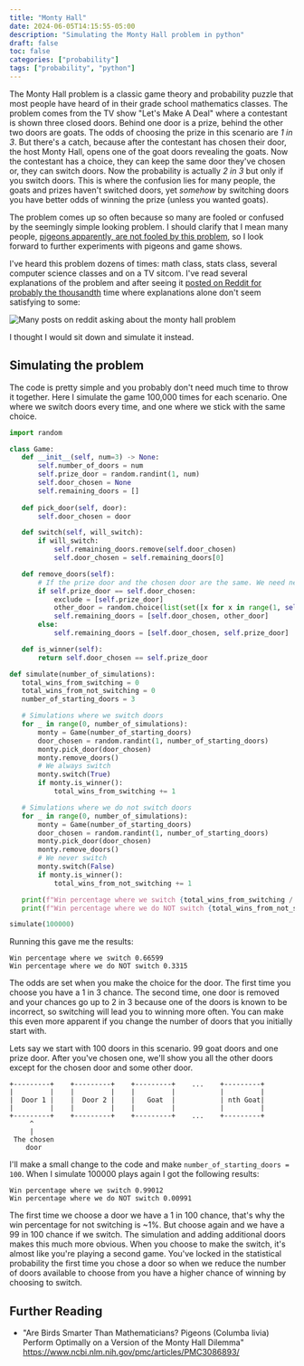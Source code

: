 ```yaml
---
title: "Monty Hall"
date: 2024-06-05T14:15:55-05:00
description: "Simulating the Monty Hall problem in python"
draft: false
toc: false
categories: ["probability"]
tags: ["probability", "python"]
---
```


The Monty Hall problem is a classic game theory and probability puzzle that most people have heard of in their grade school mathematics classes. The problem comes from the TV show "Let's 
Make A Deal" where a contestant is shown three closed doors. Behind one door is a prize, behind the other two doors are goats. The odds of choosing the prize in this scenario are *1 in 3*. But there's a catch, because after the contestant has chosen their door, the host Monty Hall, opens one of the goat doors revealing the goats. Now the contestant has a choice, they can keep the same door they've chosen or, they can switch doors. Now the probability is actually *2 in 3* but only if you switch doors. This is where the confusion lies for many people, the goats and prizes haven't switched doors, yet *somehow* by switching doors you have better odds of winning the prize (unless you wanted goats).

 The problem comes up so often because so many are fooled or confused by the seemingly simple looking problem. I should clarify that I mean many people, [pigeons apparently, are not fooled by this problem](https://www.ncbi.nlm.nih.gov/pmc/articles/PMC3086893/), so I look forward to further experiments with pigeons and game shows.

 I've heard this problem dozens of times: math class, stats class, several computer science classes and on a TV sitcom. I've read several explanations of the problem and after seeing it [posted on Reddit for probably the thousandth](https://www.reddit.com/r/explainlikeimfive/search/?q=monty+hall) time where explanations alone don't seem satisfying to some:

 ![Many posts on reddit asking about the monty hall problem](/images/montyhallreddit.png)

I thought I would sit down and simulate it instead.

 ## Simulating the problem

The code is pretty simple and you probably don't need much time to throw it together. Here I simulate the game 100,000 times for each scenario. One where we switch doors every time, and one where we stick with the same choice.


 ```python
 import random

class Game:
    def __init__(self, num=3) -> None:
        self.number_of_doors = num
        self.prize_door = random.randint(1, num)
        self.door_chosen = None
        self.remaining_doors = []
    
    def pick_door(self, door):
        self.door_chosen = door

    def switch(self, will_switch):
        if will_switch:
            self.remaining_doors.remove(self.door_chosen)
            self.door_chosen = self.remaining_doors[0]

    def remove_doors(self):
        # If the prize door and the chosen door are the same. We need need to keep some other non-winning door
        if self.prize_door == self.door_chosen:
            exclude = [self.prize_door]
            other_door = random.choice(list(set([x for x in range(1, self.number_of_doors)]) - set(exclude)))
            self.remaining_doors = [self.door_chosen, other_door]
        else:
            self.remaining_doors = [self.door_chosen, self.prize_door]

    def is_winner(self):
        return self.door_chosen == self.prize_door

def simulate(number_of_simulations):
    total_wins_from_switching = 0
    total_wins_from_not_switching = 0
    number_of_starting_doors = 3

    # Simulations where we switch doors
    for _ in range(0, number_of_simulations):
        monty = Game(number_of_starting_doors)
        door_chosen = random.randint(1, number_of_starting_doors)
        monty.pick_door(door_chosen)
        monty.remove_doors()
        # We always switch
        monty.switch(True)
        if monty.is_winner():
            total_wins_from_switching += 1

    # Simulations where we do not switch doors
    for _ in range(0, number_of_simulations):
        monty = Game(number_of_starting_doors)
        door_chosen = random.randint(1, number_of_starting_doors)
        monty.pick_door(door_chosen)
        monty.remove_doors()
        # We never switch
        monty.switch(False)
        if monty.is_winner():
            total_wins_from_not_switching += 1

    print(f"Win percentage where we switch {total_wins_from_switching / number_of_simulations}")
    print(f"Win percentage where we do NOT switch {total_wins_from_not_switching / number_of_simulations}")

simulate(100000)
 ```

Running this gave me the results:

```
Win percentage where we switch 0.66599
Win percentage where we do NOT switch 0.3315
```

The odds are set when you make the choice for the door. The first time you choose you have a 1 in 3 chance. The second time, one door is removed and your chances go up to 2 in 3 because one of the doors is known to be incorrect, so switching will lead you to winning more often. You can make this even more apparent if you change the number of doors that you initially start with.

Lets say we start with 100 doors in this scenario. 99 goat doors and one prize door. After you've chosen one, we'll show you all the other doors except for the chosen door and some other door.


```
+---------+    +---------+    +---------+    ...    +---------+
|         |    |         |    |         |           |         |
|  Door 1 |    |  Door 2 |    |   Goat  |           | nth Goat|
|         |    |         |    |         |           |         |
+---------+    +---------+    +---------+    ...    +---------+
     ^
     |
 The chosen
    door
```

I'll make a small change to the code and make `number_of_starting_doors = 100`. When I simulate 100000 plays again I got the following results: 

```
Win percentage where we switch 0.99012
Win percentage where we do NOT switch 0.00991
```

The first time we choose a door we have a 1 in 100 chance, that's why the win percentage for not switching is ~1%. But choose again and we have a 99 in 100 chance if we switch. The simulation and adding additional doors makes this much more obvious. When you choose to make the switch, it's almost like you're playing a second game. You've locked in the statistical probability the first time you chose a door so when we reduce the number of doors available to choose from you have a higher chance of winning by choosing to switch.

## Further Reading

* "Are Birds Smarter Than Mathematicians? Pigeons (Columba livia) Perform Optimally on a Version of the Monty Hall Dilemma" https://www.ncbi.nlm.nih.gov/pmc/articles/PMC3086893/

